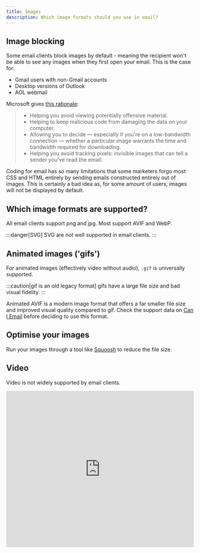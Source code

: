 ```yaml
---
title: Images
description: Which image formats should you use in email?
---
```


## Image blocking
Some email clients block images by default - meaning the recipient won't be able to see any images when they first open your email. This is the case for:
- Gmail users with non-Gmail accounts
- Desktop versions of Outlook
- AOL webmail

Microsoft gives [this rationale](https://support.microsoft.com/en-us/office/block-or-unblock-automatic-picture-downloads-in-email-messages-15e08854-6808-49b1-9a0a-50b81f2d617a): 

> - Helping you avoid viewing potentially offensive material.
> - Helping to keep malicious code from damaging the data on your computer.
> - Allowing you to decide — especially if you're on a low-bandwidth connection — whether a particular image warrants the time and bandwidth required for downloading.
> - Helping you avoid tracking pixels: invisible images that can tell a sender you’ve read the email.

Coding for email has so many limitations that some marketers forgo most CSS and HTML entirely by sending emails constructed entirely out of images. This is certainly a bad idea as, for some amount of users, images will not be displayed by default.  

## Which image formats are supported?

All email clients support png and jpg. Most support AVIF and WebP.

:::danger[SVG]
SVG are not well supported in email clients.
:::

## Animated images ('gifs')
For animated images (effectively video without audio), `.gif` is universally supported.

:::caution[gif is an old legacy format]
gifs have a large file size and bad visual fidelity.
:::

Animated AVIF is a modern image format that offers a far smaller file size and improved visual quality compared to gif. Check the support data on [Can I Email](https://www.caniemail.com/search/?s=avif) before deciding to use this format.

## Optimise your images
Run your images through a tool like [Squoosh](https://squoosh.app/) to reduce the file size.

## Video
Video is not widely supported by email clients.

<iframe title="Can I email… &lt;video&gt; element" src="https://embed.caniemail.com/html-video/" width="640" height="420" style="width:100%; max-width:40rem; height:26.25rem; border:none;" loading="lazy"></iframe>